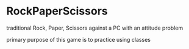 # RockPaperScissors
traditional Rock, Paper, Scissors against a PC with an attitude problem

primary purpose of this game is to practice using classes
